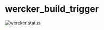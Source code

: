 # wercker_build_trigger
[![wercker status](https://app.wercker.com/status/e4c5f1e0f5898b33ffdc26ca29ef4e2c/m/master "wercker status")](https://app.wercker.com/project/byKey/e4c5f1e0f5898b33ffdc26ca29ef4e2c)
